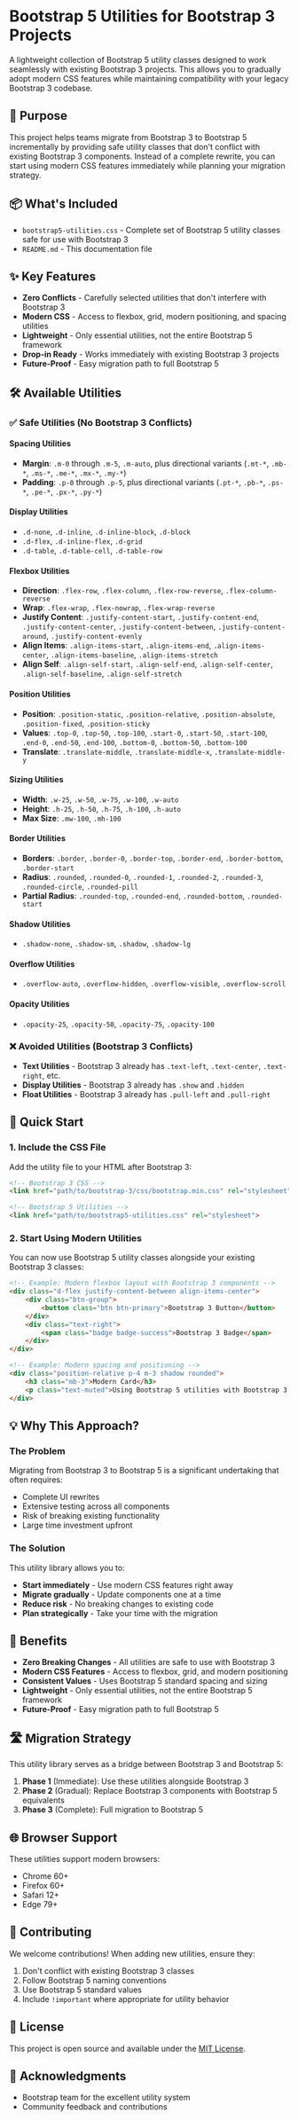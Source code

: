 # Bootstrap 5 Utilities for Bootstrap 3 Projects

A lightweight collection of Bootstrap 5 utility classes designed to work seamlessly with existing Bootstrap 3 projects. This allows you to gradually adopt modern CSS features while maintaining compatibility with your legacy Bootstrap 3 codebase.

## 🎯 Purpose

This project helps teams migrate from Bootstrap 3 to Bootstrap 5 incrementally by providing safe utility classes that don't conflict with existing Bootstrap 3 components. Instead of a complete rewrite, you can start using modern CSS features immediately while planning your migration strategy.

## 📦 What's Included

- `bootstrap5-utilities.css` - Complete set of Bootstrap 5 utility classes safe for use with Bootstrap 3
- `README.md` - This documentation file

## ✨ Key Features

- **Zero Conflicts** - Carefully selected utilities that don't interfere with Bootstrap 3
- **Modern CSS** - Access to flexbox, grid, modern positioning, and spacing utilities
- **Lightweight** - Only essential utilities, not the entire Bootstrap 5 framework
- **Drop-in Ready** - Works immediately with existing Bootstrap 3 projects
- **Future-Proof** - Easy migration path to full Bootstrap 5

## 🛠️ Available Utilities

### ✅ Safe Utilities (No Bootstrap 3 Conflicts)

#### **Spacing Utilities**
- **Margin**: `.m-0` through `.m-5`, `.m-auto`, plus directional variants (`.mt-*`, `.mb-*`, `.ms-*`, `.me-*`, `.mx-*`, `.my-*`)
- **Padding**: `.p-0` through `.p-5`, plus directional variants (`.pt-*`, `.pb-*`, `.ps-*`, `.pe-*`, `.px-*`, `.py-*`)

#### **Display Utilities**
- `.d-none`, `.d-inline`, `.d-inline-block`, `.d-block`
- `.d-flex`, `.d-inline-flex`, `.d-grid`
- `.d-table`, `.d-table-cell`, `.d-table-row`

#### **Flexbox Utilities**
- **Direction**: `.flex-row`, `.flex-column`, `.flex-row-reverse`, `.flex-column-reverse`
- **Wrap**: `.flex-wrap`, `.flex-nowrap`, `.flex-wrap-reverse`
- **Justify Content**: `.justify-content-start`, `.justify-content-end`, `.justify-content-center`, `.justify-content-between`, `.justify-content-around`, `.justify-content-evenly`
- **Align Items**: `.align-items-start`, `.align-items-end`, `.align-items-center`, `.align-items-baseline`, `.align-items-stretch`
- **Align Self**: `.align-self-start`, `.align-self-end`, `.align-self-center`, `.align-self-baseline`, `.align-self-stretch`

#### **Position Utilities**
- **Position**: `.position-static`, `.position-relative`, `.position-absolute`, `.position-fixed`, `.position-sticky`
- **Values**: `.top-0`, `.top-50`, `.top-100`, `.start-0`, `.start-50`, `.start-100`, `.end-0`, `.end-50`, `.end-100`, `.bottom-0`, `.bottom-50`, `.bottom-100`
- **Translate**: `.translate-middle`, `.translate-middle-x`, `.translate-middle-y`

#### **Sizing Utilities**
- **Width**: `.w-25`, `.w-50`, `.w-75`, `.w-100`, `.w-auto`
- **Height**: `.h-25`, `.h-50`, `.h-75`, `.h-100`, `.h-auto`
- **Max Size**: `.mw-100`, `.mh-100`

#### **Border Utilities**
- **Borders**: `.border`, `.border-0`, `.border-top`, `.border-end`, `.border-bottom`, `.border-start`
- **Radius**: `.rounded`, `.rounded-0`, `.rounded-1`, `.rounded-2`, `.rounded-3`, `.rounded-circle`, `.rounded-pill`
- **Partial Radius**: `.rounded-top`, `.rounded-end`, `.rounded-bottom`, `.rounded-start`

#### **Shadow Utilities**
- `.shadow-none`, `.shadow-sm`, `.shadow`, `.shadow-lg`

#### **Overflow Utilities**
- `.overflow-auto`, `.overflow-hidden`, `.overflow-visible`, `.overflow-scroll`

#### **Opacity Utilities**
- `.opacity-25`, `.opacity-50`, `.opacity-75`, `.opacity-100`

### ❌ Avoided Utilities (Bootstrap 3 Conflicts)

- **Text Utilities** - Bootstrap 3 already has `.text-left`, `.text-center`, `.text-right`, etc.
- **Display Utilities** - Bootstrap 3 already has `.show` and `.hidden`
- **Float Utilities** - Bootstrap 3 already has `.pull-left` and `.pull-right`

## 🚀 Quick Start

### 1. Include the CSS File

Add the utility file to your HTML after Bootstrap 3:

```html
<!-- Bootstrap 3 CSS -->
<link href="path/to/bootstrap-3/css/bootstrap.min.css" rel="stylesheet">

<!-- Bootstrap 5 Utilities -->
<link href="path/to/bootstrap5-utilities.css" rel="stylesheet">
```

### 2. Start Using Modern Utilities

You can now use Bootstrap 5 utility classes alongside your existing Bootstrap 3 classes:

```html
<!-- Example: Modern flexbox layout with Bootstrap 3 components -->
<div class="d-flex justify-content-between align-items-center">
    <div class="btn-group">
        <button class="btn btn-primary">Bootstrap 3 Button</button>
    </div>
    <div class="text-right">
        <span class="badge badge-success">Bootstrap 3 Badge</span>
    </div>
</div>

<!-- Example: Modern spacing and positioning -->
<div class="position-relative p-4 m-3 shadow rounded">
    <h3 class="mb-3">Modern Card</h3>
    <p class="text-muted">Using Bootstrap 5 utilities with Bootstrap 3 styling</p>
</div>
```

## 💡 Why This Approach?

### The Problem
Migrating from Bootstrap 3 to Bootstrap 5 is a significant undertaking that often requires:
- Complete UI rewrites
- Extensive testing across all components
- Risk of breaking existing functionality
- Large time investment upfront

### The Solution
This utility library allows you to:
- **Start immediately** - Use modern CSS features right away
- **Migrate gradually** - Update components one at a time
- **Reduce risk** - No breaking changes to existing code
- **Plan strategically** - Take your time with the migration

## 🎯 Benefits

- **Zero Breaking Changes** - All utilities are safe to use with Bootstrap 3
- **Modern CSS Features** - Access to flexbox, grid, and modern positioning
- **Consistent Values** - Uses Bootstrap 5 standard spacing and sizing
- **Lightweight** - Only essential utilities, not the entire Bootstrap 5 framework
- **Future-Proof** - Easy migration path to full Bootstrap 5

## 🛣️ Migration Strategy

This utility library serves as a bridge between Bootstrap 3 and Bootstrap 5:

1. **Phase 1** (Immediate): Use these utilities alongside Bootstrap 3
2. **Phase 2** (Gradual): Replace Bootstrap 3 components with Bootstrap 5 equivalents
3. **Phase 3** (Complete): Full migration to Bootstrap 5

## 🌐 Browser Support

These utilities support modern browsers:
- Chrome 60+
- Firefox 60+
- Safari 12+
- Edge 79+

## 🤝 Contributing

We welcome contributions! When adding new utilities, ensure they:
1. Don't conflict with existing Bootstrap 3 classes
2. Follow Bootstrap 5 naming conventions
3. Use Bootstrap 5 standard values
4. Include `!important` where appropriate for utility behavior

## 📄 License

This project is open source and available under the [MIT License](LICENSE).

## 🙏 Acknowledgments

- Bootstrap team for the excellent utility system
- Community feedback and contributions

